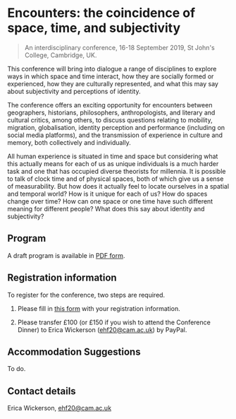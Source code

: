 # Encounters: the coincidence of space, time, and subjectivity

> An interdisciplinary conference, 16-18 September 2019, St John's College, Cambridge, UK.

This conference will bring into dialogue a range of disciplines to explore ways in which space and time interact, how they are socially formed or experienced, how they are culturally represented, and what this may say about subjectivity and perceptions of identity.

The conference offers an exciting opportunity for encounters between geographers, historians, philosophers, anthropologists, and literary and cultural critics, among others, to discuss questions relating to mobility, migration, globalisation, identity perception and performance (including on social media platforms), and the transmission of experience in culture and memory, both collectively and individually.

All human experience is situated in time and space but considering what this actually means for each of us as unique individuals is a much harder task and one that has occupied diverse theorists for millennia. It is possible to talk of clock time and of physical spaces, both of which give us a sense of measurability. But how does it actually feel to locate ourselves in a spatial and temporal world? How is it unique for each of us? How do spaces change over time? How can one space or one time have such different meaning for different people? What does this say about identity and subjectivity?

## Program

A draft program is available in [PDF form](program.pdf).

## Registration information

To register for the conference, two steps are required.

1. Please fill in [this form](https://forms.gle/7VrjXY5EfuvzbHsQ7) with your registration information.

2. Please transfer £100 (or £150 if you wish to attend the Conference Dinner) to Erica Wickerson (ehf20@cam.ac.uk) by PayPal.

## Accommodation Suggestions

To do.

## Contact details

Erica Wickerson, ehf20@cam.ac.uk

